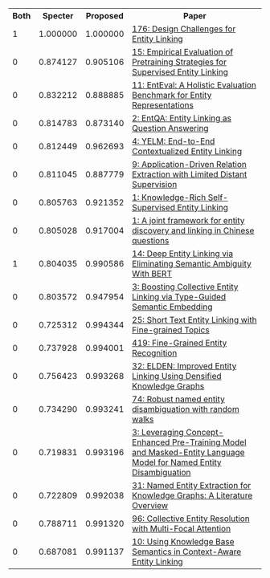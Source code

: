 <html><table><tr>
<th>Both</th>
<th>Specter</th>
<th>Proposed</th>
<th>Paper</th>
</tr>
<tr>
<td>1</td>
<td>1.000000</td>
<td>1.000000</td>
<td><a href="https://www.semanticscholar.org/paper/c6b53dd64d79a59f49f261baac8d2581a29ca06a">176: Design Challenges for Entity Linking</a></td>
</tr>
<tr>
<td>0</td>
<td>0.874127</td>
<td>0.905106</td>
<td><a href="https://www.semanticscholar.org/paper/ab523efdc55535373a8c3434ef44a3afd853c743">15: Empirical Evaluation of Pretraining Strategies for Supervised Entity Linking</a></td>
</tr>
<tr>
<td>0</td>
<td>0.832212</td>
<td>0.888885</td>
<td><a href="https://www.semanticscholar.org/paper/c87f63d386c6421ba9270696876c780d0bfec6e7">11: EntEval: A Holistic Evaluation Benchmark for Entity Representations</a></td>
</tr>
<tr>
<td>0</td>
<td>0.814783</td>
<td>0.873140</td>
<td><a href="https://www.semanticscholar.org/paper/f18a9dc44d66346a8d75005f7b5ab9e7e4899de5">2: EntQA: Entity Linking as Question Answering</a></td>
</tr>
<tr>
<td>0</td>
<td>0.812449</td>
<td>0.962693</td>
<td><a href="https://www.semanticscholar.org/paper/5ce0209f480dc2cdde6b797adc44797a35c2bde6">4: YELM: End-to-End Contextualized Entity Linking</a></td>
</tr>
<tr>
<td>0</td>
<td>0.811045</td>
<td>0.887779</td>
<td><a href="https://www.semanticscholar.org/paper/da660ca9e6fedefe815e305efd0dcd3bf9b4bb60">9: Application-Driven Relation Extraction with Limited Distant Supervision</a></td>
</tr>
<tr>
<td>0</td>
<td>0.805763</td>
<td>0.921352</td>
<td><a href="https://www.semanticscholar.org/paper/3ede448b85b71790eda31de51ce663e5980eab78">1: Knowledge-Rich Self-Supervised Entity Linking</a></td>
</tr>
<tr>
<td>0</td>
<td>0.805028</td>
<td>0.917004</td>
<td><a href="https://www.semanticscholar.org/paper/1fbfb5631f75934bf15403632680dac95d4758b9">1: A joint framework for entity discovery and linking in Chinese questions</a></td>
</tr>
<tr>
<td>1</td>
<td>0.804035</td>
<td>0.990586</td>
<td><a href="https://www.semanticscholar.org/paper/e593b87a25f28a82d6346f7ec6ebde76f76a2686">14: Deep Entity Linking via Eliminating Semantic Ambiguity With BERT</a></td>
</tr>
<tr>
<td>0</td>
<td>0.803572</td>
<td>0.947954</td>
<td><a href="https://www.semanticscholar.org/paper/068d75af5994fec68ac4a4fdc13cd9f973efb425">3: Boosting Collective Entity Linking via Type-Guided Semantic Embedding</a></td>
</tr>
<tr>
<td>0</td>
<td>0.725312</td>
<td>0.994344</td>
<td><a href="https://www.semanticscholar.org/paper/ca681bd61b13d7ecc7897e335888b2512be4866a">25: Short Text Entity Linking with Fine-grained Topics</a></td>
</tr>
<tr>
<td>0</td>
<td>0.737928</td>
<td>0.994001</td>
<td><a href="https://www.semanticscholar.org/paper/777ef98b19cac4dd83bd2318f6d29a38ea6c8294">419: Fine-Grained Entity Recognition</a></td>
</tr>
<tr>
<td>0</td>
<td>0.756423</td>
<td>0.993268</td>
<td><a href="https://www.semanticscholar.org/paper/03aa3c66aad11069e79d73108a92eeef3a43b40a">32: ELDEN: Improved Entity Linking Using Densified Knowledge Graphs</a></td>
</tr>
<tr>
<td>0</td>
<td>0.734290</td>
<td>0.993241</td>
<td><a href="https://www.semanticscholar.org/paper/7b9c5d0d42c273d9c9282464979df6934d0a21de">74: Robust named entity disambiguation with random walks</a></td>
</tr>
<tr>
<td>0</td>
<td>0.719831</td>
<td>0.993196</td>
<td><a href="https://www.semanticscholar.org/paper/4c58950f88e6c6237bbfe410a0efd50af13aa4ef">3: Leveraging Concept-Enhanced Pre-Training Model and Masked-Entity Language Model for Named Entity Disambiguation</a></td>
</tr>
<tr>
<td>0</td>
<td>0.722809</td>
<td>0.992038</td>
<td><a href="https://www.semanticscholar.org/paper/aa9f0b6e23cd85c6fabe63db0d88f181e5b4545e">31: Named Entity Extraction for Knowledge Graphs: A Literature Overview</a></td>
</tr>
<tr>
<td>0</td>
<td>0.788711</td>
<td>0.991320</td>
<td><a href="https://www.semanticscholar.org/paper/4988a269e9f61c6fd1da502e34648b93dfd1a54d">96: Collective Entity Resolution with Multi-Focal Attention</a></td>
</tr>
<tr>
<td>0</td>
<td>0.687081</td>
<td>0.991137</td>
<td><a href="https://www.semanticscholar.org/paper/965a48637607b41cf15cd294fb0c01537d65558b">10: Using Knowledge Base Semantics in Context-Aware Entity Linking</a></td>
</tr>
</table></html>
